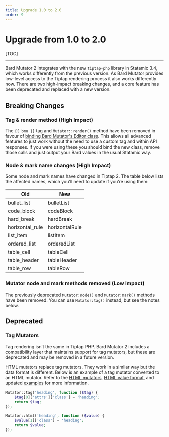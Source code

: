 ```yaml
---
title: Upgrade 1.0 to 2.0
order: 9
---
```


# Upgrade from 1.0 to 2.0

[TOC]

---

Bard Mutator 2 integrates with the new `tiptap-php` library in Statamic 3.4, which works differently from the previous version. As Bard Mutator provides low-level access to the Tiptap rendering process it also works differently now. There are two high-impact breaking changes, and a core feature has been deprecated and replaced with a new version.

## Breaking Changes

### Tag & render method  (High Impact)

The `{{ bmu }}` tag and `Mutator::render()` method have been removed in favour of [binding Bard Mutator's Editor class](installation#enabling-advanced-features). This allows all advanced features to just work without the need to use a custom tag and within API responses. If you were using these you should bind the new class, remove those calls and just output your Bard values in the usual Statamic way.

### Node & mark name changes (High Impact)

Some node and mark names have changed in Tiptap 2. The table below lists the affected names, which you’ll need to update if you’re using them:

| Old             | New            |
| --------------- | -------------- |
| bullet_list     | bulletList     | 
| code_block      | codeBlock      | 
| hard_break      | hardBreak      | 
| horizontal_rule | horizontalRule | 
| list_item       | listItem       | 
| ordered_list    | orderedList    | 
| table_cell      | tableCell      | 
| table_header    | tableHeader    | 
| table_row       | tableRow       | 

### Mutator node and mark methods removed (Low Impact)

The previously deprecated `Mutator:node()` and `Mutator:mark()` methods have been removed. You can use `Mutator:tag()` instead, but see the notes below.

## Deprecated

### Tag Mutators

Tag rendering isn’t the same in Tiptap PHP. Bard Mutator 2 includes a compatibility layer that maintains support for tag mutators, but these are deprecated and may be removed in a future version. 

HTML mutators replace tag mutators. They work in a similar way but the data format is different. Below is an example of a tag mutator converted to an HTML mutator. Refer to the [HTML mutators](mutators), [HTML value format](data-formats), and updated [examples](examples) for more information. 

```php
Mutator::tag('heading', function ($tag) {
    $tag[0]['attrs']['class'] = 'heading';
    return $tag;
});
```

```php
Mutator::html('heading', function ($value) {
    $value[1]['class'] = 'heading';
    return $value;
});
```